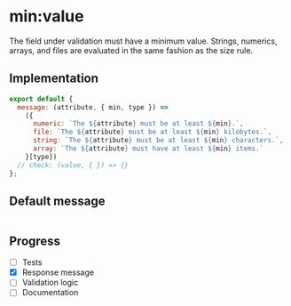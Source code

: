 # min:value

The field under validation must have a minimum value. Strings, numerics, arrays, and files are evaluated in the same fashion as the size rule.


## Implementation

```js
export default {
  message: (attribute, { min, type }) =>
    ({
      numeric: `The ${attribute} must be at least ${min}.`,
      file: `The ${attribute} must be at least ${min} kilobytes.`,
      string: `The ${attribute} must be at least ${min} characters.`,
      array: `The ${attribute} must have at least ${min} items.`
    }[type])
  // check: (value, { }) => {}
};

```

## Default message

```

```

## Progress

- [ ] Tests
- [x] Response message
- [ ] Validation logic
- [ ] Documentation
